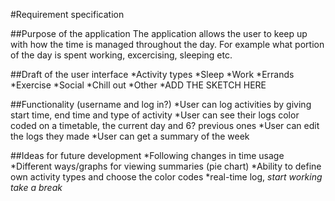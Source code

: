 #Requirement specification

##Purpose of the application
The application allows the user to keep up with how the time is managed throughout the day. For example what portion of the day is spent working, excercising, sleeping etc.

##Draft of the user interface
*Activity types
  *Sleep
  *Work
  *Errands
  *Exercise
  *Social
  *Chill out
  *Other
*ADD THE SKETCH HERE

 
##Functionality
(username and log in?)
*User can log activities by giving start time, end time and type of activity
*User can see their logs color coded on a timetable, the current day and 6? previous ones
*User can edit the logs they made
*User can get a summary of the week

##Ideas for future development
*Following changes in time usage
*Different ways/graphs for viewing summaries (pie chart)
*Ability to define own activity types and choose the color codes
*real-time log, *start working* *take a break*
